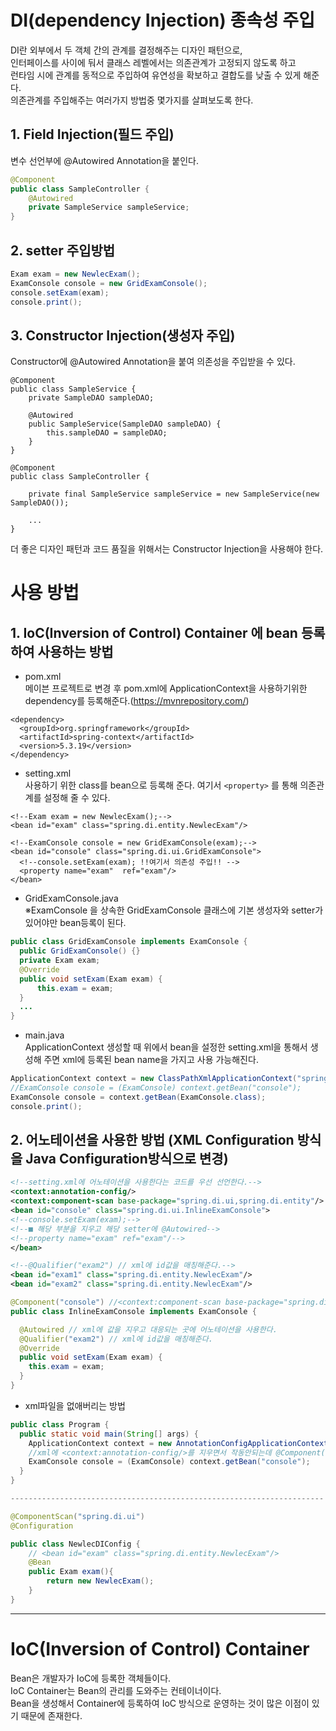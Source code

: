# DI(dependency Injection) 종속성 주입

DI란 외부에서 두 객체 간의 관계를 결정해주는 디자인 패턴으로,   
인터페이스를 사이에 둬서 클래스 레벨에서는 의존관계가 고정되지 않도록 하고   
런타임 시에 관계를 동적으로 주입하여 유연성을 확보하고 결합도를 낮출 수 있게 해준다.   
의존관계를 주입해주는 여러가지 방법중 몇가지를 살펴보도록 한다.

## 1. Field Injection(필드 주입)
변수 선언부에 @Autowired Annotation을 붙인다.

```java
@Component
public class SampleController {
    @Autowired
    private SampleService sampleService;
}
```

## 2. setter 주입방법
```java
Exam exam = new NewlecExam();
ExamConsole console = new GridExamConsole();
console.setExam(exam);
console.print();
```

## 3. Constructor Injection(생성자 주입)

Constructor에 @Autowired Annotation을 붙여 의존성을 주입받을 수 있다.

```
@Component
public class SampleService {
    private SampleDAO sampleDAO;

    @Autowired
    public SampleService(SampleDAO sampleDAO) {
        this.sampleDAO = sampleDAO;
    }
}

@Component
public class SampleController {

    private final SampleService sampleService = new SampleService(new SampleDAO());

    ...
}
```

더 좋은 디자인 패턴과 코드 품질을 위해서는 Constructor Injection을 사용해야 한다.


# 사용 방법
## 1. IoC(Inversion of Control) Container 에 bean 등록하여 사용하는 방법

* pom.xml   
  메이븐 프로젝트로 변경 후 pom.xml에 ApplicationContext을 사용하기위한 dependency를 등록해준다.(https://mvnrepository.com/)
```
<dependency>
  <groupId>org.springframework</groupId>
  <artifactId>spring-context</artifactId>
  <version>5.3.19</version>
</dependency>
```

* setting.xml   
  사용하기 위한 class를 bean으로 등록해 준다. 여기서 `<property>` 를 통해 의존관계를 설정해 줄 수 있다.

```
<!--Exam exam = new NewlecExam();-->
<bean id="exam" class="spring.di.entity.NewlecExam"/>

<!--ExamConsole console = new GridExamConsole(exam);-->
<bean id="console" class="spring.di.ui.GridExamConsole">
  <!--console.setExam(exam); !!여기서 의존성 주입!! -->
  <property name="exam"  ref="exam"/>
</bean>
```
* GridExamConsole.java   
  ※ExamConsole 을 상속한 GridExamConsole 클래스에 기본 생성자와 setter가 있어야만 bean등록이 된다.
```java
public class GridExamConsole implements ExamConsole {
  public GridExamConsole() {}
  private Exam exam;
  @Override
  public void setExam(Exam exam) {
      this.exam = exam;
  }
  ...
}
```
* main.java   
  ApplicationContext 생성할 때 위에서 bean을 설정한 setting.xml을 통해서 생성해 주면 xml에 등록된 bean name을 가지고 사용 가능해진다.
```java
ApplicationContext context = new ClassPathXmlApplicationContext("spring/di/setting.xml");
//ExamConsole console = (ExamConsole) context.getBean("console");
ExamConsole console = context.getBean(ExamConsole.class);
console.print();
```

## 2. 어노테이션을 사용한 방법 (XML Configuration 방식을 Java Configuration방식으로 변경)

```xml
<!--setting.xml에 어노테이션을 사용한다는 코드를 우선 선언한다.-->
<context:annotation-config/>
<context:component-scan base-package="spring.di.ui,spring.di.entity"/>
<bean id="console" class="spring.di.ui.InlineExamConsole">
<!--console.setExam(exam);-->
<!--■ 해당 부분을 지우고 해당 setter에 @Autowired-->
<!--property name="exam" ref="exam"/-->
</bean>

<!--@Qualifier("exam2") // xml에 id값을 매칭해준다.-->
<bean id="exam1" class="spring.di.entity.NewlecExam"/>
<bean id="exam2" class="spring.di.entity.NewlecExam"/>
```

```java
@Component("console") //<context:component-scan base-package="spring.di.ui,spring.di.entity"/> 에 대응된다 
public class InlineExamConsole implements ExamConsole {

  @Autowired // xml에 값을 지우고 대응되는 곳에 어노테이션을 사용한다. 
  @Qualifier("exam2") // xml에 id값을 매칭해준다.
  @Override
  public void setExam(Exam exam) {
    this.exam = exam;
  }
}
```

* xml파일을 없애버리는 방법

```java
public class Program {
  public static void main(String[] args) {
    ApplicationContext context = new AnnotationConfigApplicationContext(NewlecDIConfig.class);
    //xml에 <context:annotation-config/>를 지우면서 작동안되는데 @Component("console") 이름을 넣어줘야함
    ExamConsole console = (ExamConsole) context.getBean("console"); 
  }
}

----------------------------------------------------------------------

@ComponentScan("spring.di.ui")
@Configuration

public class NewlecDIConfig {
    // <bean id="exam" class="spring.di.entity.NewlecExam"/>
    @Bean
    public Exam exam(){ 
        return new NewlecExam();
    }
}

```


---

# IoC(Inversion of Control) Container
Bean은 개발자가 IoC에 등록한 객체들이다.   
IoC Container는 Bean의 관리를 도와주는 컨테이너이다.   
Bean을 생성해서 Container에 등록하여 IoC 방식으로 운영하는 것이 많은 이점이 있기 때문에 존재한다.

